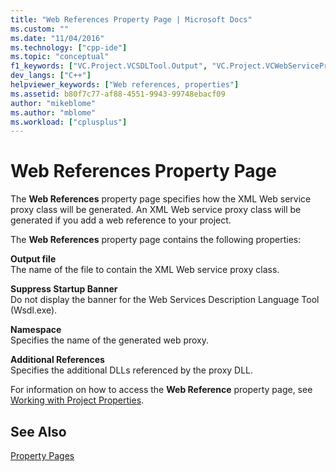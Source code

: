 ```yaml
---
title: "Web References Property Page | Microsoft Docs"
ms.custom: ""
ms.date: "11/04/2016"
ms.technology: ["cpp-ide"]
ms.topic: "conceptual"
f1_keywords: ["VC.Project.VCSDLTool.Output", "VC.Project.VCWebServiceProxyGeneratorTool.SuppressStartupBanner", "VC.Project.VCWebServiceProxyGeneratorTool.Output", "VC.Project.VCWebServiceProxyGeneratorTool.GeneratedProxyLanguage"]
dev_langs: ["C++"]
helpviewer_keywords: ["Web references, properties"]
ms.assetid: b80f7c77-af88-4551-9943-99748ebacf09
author: "mikeblome"
ms.author: "mblome"
ms.workload: ["cplusplus"]
---
```

# Web References Property Page
The **Web References** property page specifies how the XML Web service proxy class will be generated. An XML Web service proxy class will be generated if you add a web reference to your project.  
  
 The **Web References** property page contains the following properties:  
  
 **Output file**  
 The name of the file to contain the XML Web service proxy class.  
  
 **Suppress Startup Banner**  
 Do not display the banner for the Web Services Description Language Tool (Wsdl.exe).  
  
 **Namespace**  
 Specifies the name of the generated web proxy.  
  
 **Additional References**  
 Specifies the additional DLLs referenced by the proxy DLL.  
  
 For information on how to access the **Web Reference** property page, see [Working with Project Properties](../ide/working-with-project-properties.md).  
  
## See Also  
 [Property Pages](../ide/property-pages-visual-cpp.md)